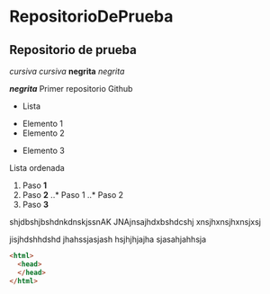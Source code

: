 # RepositorioDePrueba
## Repositorio de prueba
*cursiva* _cursiva_
**negrita** _negrita_

**_negrita_**
Primer repositorio Github

* Lista
+ Elemento 1
+ Elemento 2
* Elemento 3

Lista ordenada
1. Paso **1**
2. Paso **2**
..* Paso 1
..* Paso 2
3.  Paso **3**

shjdbshjbshdnkdnskjssnAK JNAjnsajhdxbshdcshj xnsjhxnsjhxnsjxsj

jisjhdshhdshd  jhahssjasjash hsjhjhjajha sjasahjahhsja

```html
<html>
  <head>
  </head>
</html>
```
  
